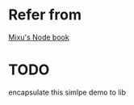 # Refer from 

[Mixu's Node book][1]

[1]: http://book.mixu.net/node/single.html



# TODO 

encapsulate this simlpe demo to lib
